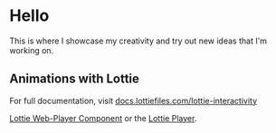 # Hello

This is where I showcase my creativity and try out new ideas that I'm working on.

## Animations with Lottie
For full documentation, visit [docs.lottiefiles.com/lottie-interactivity](https://docs.lottiefiles.com/lottie-interactivity/)

[Lottie Web-Player Component](https://www.lottiefiles.com/web-player) or the
[Lottie Player](https://github.com/airbnb/lottie-web).
